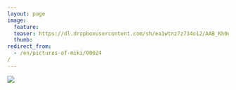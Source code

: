 ```yaml
---
layout: page
image:
  feature:
  teaser: https://dl.dropboxusercontent.com/sh/ea1wtnz7z734o12/AAB_Kh0uhB_t_dN6JZ0M_3vBa/mikin-kuvat/2/DSC07458-245px.jpg
  thumb:
redirect_from:
  - /en/pictures-of-miki/00024/
---
```


[![](https://dl.dropboxusercontent.com/sh/ea1wtnz7z734o12/AABK3PR7nz1wbwn8OIxrJShwa/mikin-kuvat/2/DSC07458-800px.jpg)](https://dl.dropboxusercontent.com/sh/ea1wtnz7z734o12/AABu_rUfb2eBvgfN5C25fZOUa/mikin-kuvat/2/DSC07458.jpg)
